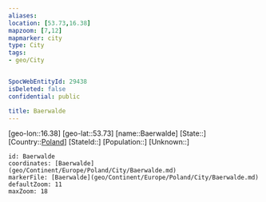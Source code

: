 ```yaml
---
aliases: 
location: [53.73,16.38]
mapzoom: [7,12] 
mapmarker: city 
type: City
tags:
- geo/City


SpocWebEntityId: 29438
isDeleted: false
confidential: public

title: Baerwalde
---
```

[geo-lon::16.38]
[geo-lat::53.73]
[name::Baerwalde]
[State::]
[Country::[Poland](geo/Continent/Europe/Poland.md)]
[StateId::]
[Population::]
[Unknown::]


```leaflet
id: Baerwalde
coordinates: [Baerwalde](geo/Continent/Europe/Poland/City/Baerwalde.md)
markerFile: [Baerwalde](geo/Continent/Europe/Poland/City/Baerwalde.md)
defaultZoom: 11 
maxZoom: 18
```


